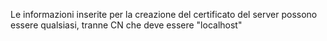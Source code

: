 Le informazioni inserite per la creazione del certificato del server possono essere qualsiasi, tranne CN che deve essere "localhost"